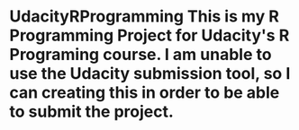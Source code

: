 # UdacityRProgramming This is my R Programming Project for Udacity's R Programing course. I am unable to use the Udacity submission tool, so I can creating this in order to be able to submit the project.
